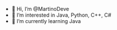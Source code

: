 - 👋 Hi, I’m @MartinoDeve
- 👀 I’m interested in Java, Python, C++, C#
- 🌱 I’m currently learning Java

<!---
MartinoDeve/MartinoDeve is a ✨ special ✨ repository because its `README.md` (this file) appears on your GitHub profile.
You can click the Preview link to take a look at your changes.
--->
